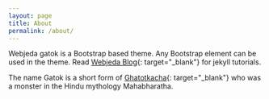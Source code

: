 ```yaml
---
layout: page
title: About
permalink: /about/
---
```

<div class="mt50"></div>

Webjeda gatok is a Bootstrap based theme. Any Bootstrap element can be used in the theme. Read [Webjeda Blog](http://blog.webjeda.com){: target="_blank"} for jekyll tutorials. 

The name Gatok is a short form of [Ghatotkacha](https://en.wikipedia.org/wiki/Ghatotkacha){: target="_blank"} who was a monster in the Hindu mythology Mahabharatha.